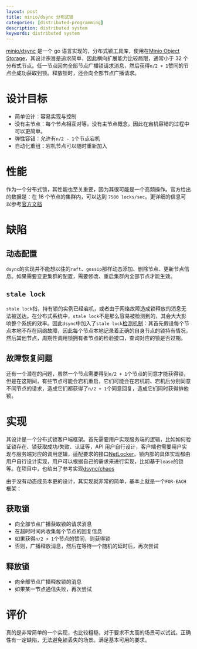 ```yaml
---
layout: post
title: minio/dsync 分布式锁
categories: [distributed-programming]
description: distributed system
keywords: distributed system
---
```


[minio/dsync](https://github.com/minio/dsync) 是一个 go 语言实现的，分布式锁工具库，使用在[Minio Object Storage](https://min.io)，其设计宗旨是追求简单，因此横向扩展能力比较局限，通常小于 32 个分布式节点。任一节点回向全部节点广播锁请求消息，然后获得`n/2 + 1`赞同的节点会成功获取到锁。释放锁时，还会向全部节点广播请求。

# 设计目标

- 简单设计：容易实现与控制
- 没有主节点：每个节点相互对等，没有主节点概念，因此在宕机容错的过程中可以更简单。
- 弹性容错：允许有`n/2 - 1`个节点宕机
- 自动化重组：宕机节点可以随时重新加入

# 性能

作为一个分布式锁，其性能也至关重要，因为其很可能是一个高频操作。官方给出的数据是：在 16 个节点的集群内，可以达到 `7500 locks/sec`。更详细的信息可以参考[官方文档](https://github.com/minio/dsync#performance)

# 缺陷

## 动态配置

`dsync`的实现并不能想以往的`raft`、`gossip`那样动态添加、删除节点、更新节点信息。如果需要变更集群的配置，需要修改、重启集群内全部节点才能生效。

## `stale lock`

`stale lock`指，持有锁的实例已经宕机，或者由于网络故障造成锁释放的消息无法被送达。在分布式系统中，`stale lock`不是那么容易被检测到的，其会大大影响整个系统的效率。因此`dsync`中加入了`stale lock`[检测机制](https://github.com/minio/dsync/pull/22#issue-176751755)：其首先假设每个节点本地不存在网络故障，因此每个节点本地记录着正确的自身节点的锁持有情况，然后其他节点，周期性调用锁拥有者节点的检验接口，查询对应的锁是否过期。

## 故障恢复问题

还有一个潜在的问题，虽然一个节点需要得到`n/2 + 1`个节点的同意才能获得锁，但是在这期间，有些节点可能会宕机重启，它们可能会在宕机前、宕机后分别同意不同节点的请求，造成它们都获得了`n/2 + 1`个同意回复，造成它们同时获得排他锁。

# 实现

其设计是一个分布式锁客户端框架。首先需要用户实现服务端的逻辑，比如如何验证锁存在、锁获取成功/失败、认证等，API 用户自行设计，客户端也需要用户实现与服务端对应的调用逻辑，适配要求的接口[NetLocker](https://github.com/minio/dsync/blob/fedfb5c974fa2ab238e45a6e6b19d38774e0326f/rpc-client-interface.go#L39-L70)。锁内部的具体实现都由用户自行设计实现，用户可以根据自己的需求来进行实现，比如基于`lease`的锁等。在项目中，也给出了参考实现[dsync/chaos](https://github.com/minio/dsync/tree/fedfb5c974fa2ab238e45a6e6b19d38774e0326f/chaos)

由于没有动态成员本更的设计，其实现就非常的简单，基本上就是一个`FOR-EACH`框架：

## 获取锁

- 向全部节点广播获取锁的请求消息
- 在超时时间内收集每个节点的回复信息
- 如果获得`n/2 + 1`个节点的赞同，则获得锁
- 否则，广播释放消息，然后在等待一个随机的延时后，再次尝试

## 释放锁

- 向全部节点广播释放锁的消息
- 如果某一节点通信失败，再次尝试

# 评价

真的是非常简单的一个实现，也比较粗糙，对于要求不太高的场景可以试试。正确性有一定缺陷，无法避免锁丢失的场景。满足基本可用的要求。
